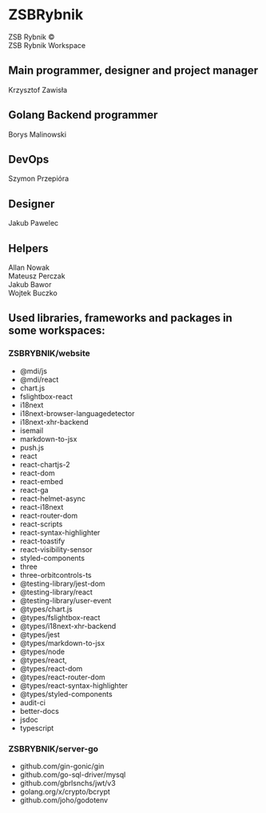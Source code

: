 # ZSBRybnik

ZSB Rybnik ©  
ZSB Rybnik Workspace

## Main programmer, designer and project manager

Krzysztof Zawisła

## Golang Backend programmer

Borys Malinowski

## DevOps

Szymon Przepióra

## Designer

Jakub Pawelec

## Helpers

Allan Nowak  
Mateusz Perczak  
Jakub Bawor  
Wojtek Buczko

## Used libraries, frameworks and packages in some workspaces:

### ZSBRYBNIK/website

- @mdi/js
- @mdi/react
- chart.js
- fslightbox-react
- i18next
- i18next-browser-languagedetector
- i18next-xhr-backend
- isemail
- markdown-to-jsx
- push.js
- react
- react-chartjs-2
- react-dom
- react-embed
- react-ga
- react-helmet-async
- react-i18next
- react-router-dom
- react-scripts
- react-syntax-highlighter
- react-toastify
- react-visibility-sensor
- styled-components
- three
- three-orbitcontrols-ts
- @testing-library/jest-dom
- @testing-library/react
- @testing-library/user-event
- @types/chart.js
- @types/fslightbox-react
- @types/i18next-xhr-backend
- @types/jest
- @types/markdown-to-jsx
- @types/node
- @types/react,
- @types/react-dom
- @types/react-router-dom
- @types/react-syntax-highlighter
- @types/styled-components
- audit-ci
- better-docs
- jsdoc
- typescript

### ZSBRYBNIK/server-go

- github.com/gin-gonic/gin  
- github.com/go-sql-driver/mysql  
- github.com/gbrlsnchs/jwt/v3  
- golang.org/x/crypto/bcrypt  
- github.com/joho/godotenv  
